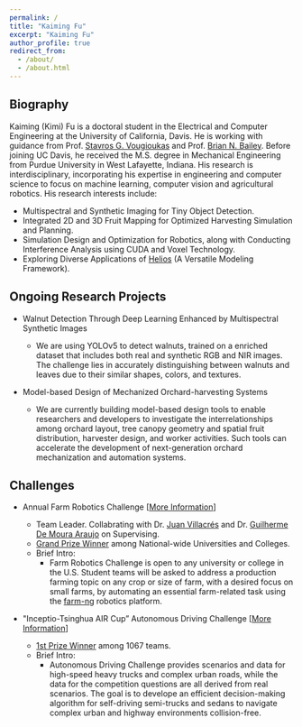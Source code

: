 ```yaml
---
permalink: /
title: "Kaiming Fu"
excerpt: "Kaiming Fu"
author_profile: true
redirect_from: 
  - /about/
  - /about.html
---
```


Biography
-----
Kaiming (Kimi) Fu is a doctoral student in the Electrical and Computer Engineering at the University of California, Davis. He is working with guidance from Prof. [Stavros G. Vougioukas](https://faculty.engineering.ucdavis.edu/vougioukas/research/lab-members/) and Prof. [Brian N. Bailey](https://baileylab.ucdavis.edu/people/index.html). Before joining UC Davis, he received the M.S. degree in Mechanical Engineering from Purdue University in West Lafayette, Indiana. His research is interdisciplinary, incorporating his expertise in engineering and computer science to focus on machine learning, computer vision and agricultural robotics. His research interests include:

* Multispectral and Synthetic Imaging for Tiny Object Detection.
* Integrated 2D and 3D Fruit Mapping for Optimized Harvesting Simulation and Planning.
* Simulation Design and Optimization for Robotics, along with Conducting Interference Analysis using CUDA and Voxel Technology.
* Exploring Diverse Applications of [Helios](https://baileylab.ucdavis.edu/software/helios/index.html) (A Versatile Modeling Framework).

Ongoing Research Projects
-----
* Walnut Detection Through Deep Learning Enhanced by Multispectral Synthetic Images
  * We are using YOLOv5 to detect walnuts, trained on a enriched dataset that includes both real and synthetic RGB and NIR images. The challenge lies in accurately distinguishing between walnuts and leaves due to their similar shapes, colors, and textures.

* Model-based Design of Mechanized Orchard-harvesting Systems
  * We are currently building model-based design tools to enable researchers and developers to investigate the interrelationships among orchard layout, tree canopy geometry and spatial fruit distribution, harvester design, and worker activities. Such tools can accelerate the development of next-generation orchard mechanization and automation systems.

    
Challenges
-----
* Annual Farm Robotics Challenge [[More Information](farm_robotics_challenge_2023)]
  * Team Leader. Collabrating with Dr. [Juan Villacrés](https://www.linkedin.com/in/juan-villacrés-054b71169/) and Dr. [Guilherme De Moura Araujo](https://www.linkedin.com/in/guilhermedemouraa/) on Supervising.
  * [Grand Prize Winner](https://ucanr.edu/News/?routeName=newsstory&postnum=57108) among National-wide Universities and Colleges.
  * Brief Intro: 
    * Farm Robotics Challenge is open to any university or college in the U.S. Student teams will be asked to address a production farming topic on any crop or size of farm, with a desired focus on small farms, by automating an essential farm-related task using the [farm-ng](https://farm-ng.com) robotics platform.

* "Inceptio-Tsinghua AIR Cup” Autonomous Driving Challenge [[More Information](autonomous_driving_challenge_2022)]
  * [1st Prize Winner](https://min.news/en/tech/d0f74264edf0ba9c211e13b5dcb468f8.html) among 1067 teams.
  * Brief Intro: 
    * Autonomous Driving Challenge provides scenarios and data for high-speed heavy trucks and complex urban roads, while the data for the competition questions are all derived from real scenarios. The goal is to develope an efficient decision-making algorithm for self-driving semi-trucks and sedans to navigate complex urban and highway environments collision-free.
